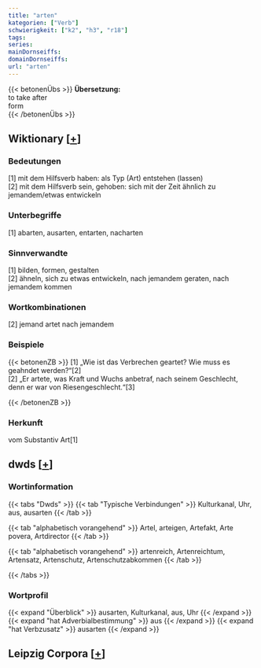 ```yaml
---
title: "arten"
kategorien: ["Verb"]
schwierigkeit: ["k2", "h3", "r18"]
tags:
series:
mainDornseiffs:
domainDornseiffs:
url: "arten"
---
```


{{< betonenÜbs >}}
**Übersetzung:**  
to take after  
form  
{{< /betonenÜbs >}}

## Wiktionary [[+](https://de.wiktionary.org/wiki/arten)]

### Bedeutungen
[1] mit dem Hilfsverb haben: als Typ (Art) entstehen (lassen)  
[2] mit dem Hilfsverb sein, gehoben: sich mit der Zeit ähnlich zu jemandem/etwas entwickeln  

### Unterbegriffe
[1] abarten, ausarten, entarten, nacharten  

### Sinnverwandte
[1] bilden, formen, gestalten  
[2] ähneln, sich zu etwas entwickeln, nach jemandem geraten, nach jemandem kommen  

### Wortkombinationen
[2] jemand artet nach jemandem  

### Beispiele
{{< betonenZB >}}
[1] „Wie ist das Verbrechen geartet? Wie muss es geahndet werden?“[2]  
[2] „Er artete, was Kraft und Wuchs anbetraf, nach seinem Geschlecht, denn er war von Riesengeschlecht.“[3]  

{{< /betonenZB >}}
### Herkunft
vom Substantiv Art[1]  



## dwds [[+](https://www.dwds.de/wb/arten)]

### Wortinformation
{{< tabs "Dwds" >}}
{{< tab "Typische Verbindungen" >}}
Kulturkanal, Uhr, aus, ausarten
{{< /tab >}}

{{< tab "alphabetisch vorangehend" >}}
Artel, arteigen, Artefakt, Arte povera, Artdirector
{{< /tab >}}

{{< tab "alphabetisch vorangehend" >}}
artenreich, Artenreichtum, Artensatz, Artenschutz, Artenschutzabkommen
{{< /tab >}}

{{< /tabs >}}

### Wortprofil
{{< expand "Überblick" >}} ausarten, Kulturkanal, aus, Uhr {{< /expand >}}
{{< expand "hat Adverbialbestimmung" >}} aus {{< /expand >}}
{{< expand "hat Verbzusatz" >}} ausarten {{< /expand >}}

## Leipzig Corpora [[+](https://corpora.uni-leipzig.de/en/res?word=arten&corpusId=deu_newscrawl-public_2018)]

